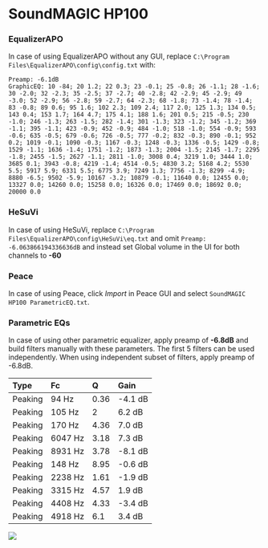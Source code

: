 # SoundMAGIC HP100

### EqualizerAPO
In case of using EqualizerAPO without any GUI, replace `C:\Program Files\EqualizerAPO\config\config.txt`
with:
```
Preamp: -6.1dB
GraphicEQ: 10 -84; 20 1.2; 22 0.3; 23 -0.1; 25 -0.8; 26 -1.1; 28 -1.6; 30 -2.0; 32 -2.3; 35 -2.5; 37 -2.7; 40 -2.8; 42 -2.9; 45 -2.9; 49 -3.0; 52 -2.9; 56 -2.8; 59 -2.7; 64 -2.3; 68 -1.8; 73 -1.4; 78 -1.4; 83 -0.8; 89 0.6; 95 1.6; 102 2.3; 109 2.4; 117 2.0; 125 1.3; 134 0.5; 143 0.4; 153 1.7; 164 4.7; 175 4.1; 188 1.6; 201 0.5; 215 -0.5; 230 -1.0; 246 -1.3; 263 -1.5; 282 -1.4; 301 -1.3; 323 -1.2; 345 -1.2; 369 -1.1; 395 -1.1; 423 -0.9; 452 -0.9; 484 -1.0; 518 -1.0; 554 -0.9; 593 -0.6; 635 -0.5; 679 -0.6; 726 -0.5; 777 -0.2; 832 -0.3; 890 -0.1; 952 0.2; 1019 -0.1; 1090 -0.3; 1167 -0.3; 1248 -0.3; 1336 -0.5; 1429 -0.8; 1529 -1.1; 1636 -1.4; 1751 -1.2; 1873 -1.3; 2004 -1.5; 2145 -1.7; 2295 -1.8; 2455 -1.5; 2627 -1.1; 2811 -1.0; 3008 0.4; 3219 1.0; 3444 1.0; 3685 0.1; 3943 -0.8; 4219 -1.4; 4514 -0.5; 4830 3.2; 5168 4.2; 5530 5.5; 5917 5.9; 6331 5.5; 6775 3.9; 7249 1.3; 7756 -1.3; 8299 -4.9; 8880 -6.5; 9502 -5.9; 10167 -3.2; 10879 -0.1; 11640 0.0; 12455 0.0; 13327 0.0; 14260 0.0; 15258 0.0; 16326 0.0; 17469 0.0; 18692 0.0; 20000 0.0
```

### HeSuVi
In case of using HeSuVi, replace `C:\Program Files\EqualizerAPO\config\HeSuVi\eq.txt` and omit `Preamp:
-6.063866194336636dB` and instead set Global volume in the UI for both channels to **-60**

### Peace
In case of using Peace, click *Import* in Peace GUI and select `SoundMAGIC HP100 ParametricEQ.txt`.

### Parametric EQs
In case of using other parametric equalizer, apply preamp of **-6.8dB** and build filters manually
with these parameters. The first 5 filters can be used independently.
When using independent subset of filters, apply preamp of -6.8dB.

| Type    | Fc      |    Q | Gain    |
|:--------|:--------|:-----|:--------|
| Peaking | 94 Hz   | 0.36 | -4.1 dB |
| Peaking | 105 Hz  | 2    | 6.2 dB  |
| Peaking | 170 Hz  | 4.36 | 7.0 dB  |
| Peaking | 6047 Hz | 3.18 | 7.3 dB  |
| Peaking | 8931 Hz | 3.78 | -8.1 dB |
| Peaking | 148 Hz  | 8.95 | -0.6 dB |
| Peaking | 2238 Hz | 1.61 | -1.9 dB |
| Peaking | 3315 Hz | 4.57 | 1.9 dB  |
| Peaking | 4408 Hz | 4.33 | -3.4 dB |
| Peaking | 4918 Hz | 6.1  | 3.4 dB  |

![](https://raw.githubusercontent.com/jaakkopasanen/AutoEq/master/results/innerfidelity/sbaf-serious/SoundMAGIC%20HP100/SoundMAGIC%20HP100.png)